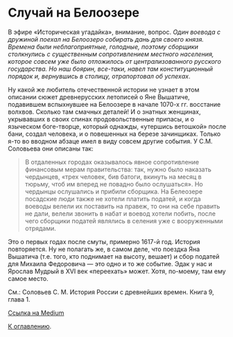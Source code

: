 # Случай на Белоозере 

В эфире «Историческая угадайка», внимание, вопрос. *Один воевода с дружиной поехал на Белоозеро собирать дань для своего князя. Времена были неблагоприятные, голодные, поэтому сборщики столкнулись с существенным сопротивлением местного населения, которое совсем уже было отложилось от централизованного русского государства. Но наш боярин, все-таки, навел там конституционный порядок и, вернувшись в столицу, отрапортовал об успехах*.

Ну какой же любитель отечественной истории не узнает в этом описании сюжет древнерусских летописей о Яне Вышатиче, подавившем вспыхнувшее на Белоозере в начале 1070-х гг. восстание волхвов. Сколько там смачных деталей! И о знатных женщинах, укрывавших в своих спинах продовольственные припасы, и о языческом боге-творце, который однажды, «утершись ветошкой» после бани, создал человека, и о повешенных на березе зачинщиках. Только я-то во вводном абзаце имел в виду совсем другие события. У С.М. Соловьева они описаны так:

> В отдаленных городах оказывалось явное сопротивление финансовым мерам правительства: так, нужно было наказать чердынцев, «трех человек, бив батоги, вкинуть на месяц в тюрьму, чтоб им вперед не повадно было ослушаться». Но чердынцы ослушались и прибили сборщика. На Белеозере посадские люди также не хотели платить податей, и когда воеводы велели их поставить на правеж, то они на себе править не дали, велели звонить в набат и воевод хотели побить, после чего сборщики податей являлись в селения уже с вооруженными отрядами.

Это о первых годах после смуты, примерно 1617-й год. История повторяется. Ну не полагать же, в самом деле, что поездка Яна Вышатича (т.е. того, кто поднимает на высоту, вешает) и сбор податей для Михаила Федоровича — это одно и то же событие. Эдак у нас и Ярослав Мудрый в XVI век «переехать» может. Хотя, по-моему, там ему самое место.

См.: Соловьев С. М. История России с древнейших времен. Книга 9, глава 1.

[Ссылка на Medium](https://yababay.medium.com/%D1%81%D0%BB%D1%83%D1%87%D0%B0%D0%B9-%D0%BD%D0%B0-%D0%B1%D0%B5%D0%BB%D0%BE%D0%BE%D0%B7%D0%B5%D1%80%D0%B5-%D0%B8%D1%81%D1%82%D0%BE%D1%80%D0%B8%D1%87%D0%B5%D1%81%D0%BA%D0%B0%D1%8F-%D1%83%D0%B3%D0%B0%D0%B4%D0%B0%D0%B9%D0%BA%D0%B0-%D0%B2%D1%8B%D0%BF%D1%83%D1%81%D0%BA-3-66897bb27c6)

[К оглавлению](/#toc).
